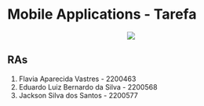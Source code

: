 # Mobile Applications - Tarefa 

<div align= "center">
<img src="https://user-images.githubusercontent.com/85948945/193318287-d557cd70-4811-4ec6-a073-4002311d4db4.png" widht=100px"/>
</div>

## RAs
1. Flavia Aparecida Vastres - 2200463
2. Eduardo Luiz Bernardo da Silva - 2200568
3. Jackson Silva dos Santos - 2200577
